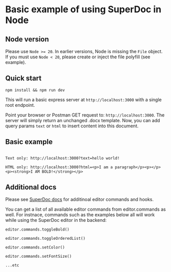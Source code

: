 # Basic example of using SuperDoc in Node

## Node version
Please use `Node >= 20`. In earlier versions, Node is missing the `File` object.
If you must use `Node < 20`, please create or inject the file polyfill (see example).

## Quick start
```
npm install && npm run dev
```

This will run a basic express server at `http://localhost:3000` with a single root endpoint.

Point your browser or Postman GET request to:  `http://localhost:3000`. The server will simply return an unchanged .docx template.
Now, you can add query params `text` or `html` to insert content into this document.

## Basic example
```

Text only: http://localhost:3000?text=hello world!

HTML only: http://localhost:3000?html=<p>I am a paragraph</p><p></p><p><strong>I AM BOLD!</strong></p>
```

## Additional docs
Please see [SuperDoc docs](https://docs.superdoc.dev/components/#supereditor) for additinoal editor commands and hooks.

You can get a list of all available editor commands from editor.commands as well. For instnace, commands such as the examples below all will work while using the SuperDoc editor in the backend:
```
editor.commands.toggleBold()

editor.commands.toggleOrderedList()

editor.commands.setColor()

editor.commands.setFontSize()

...etc

```

